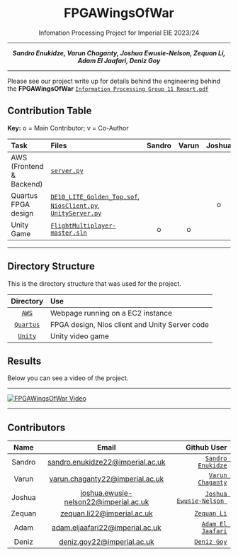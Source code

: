 <center>

# FPGAWingsOfWar
Infomation Processing Project for Imperial EIE 2023/24

---

**_Sandro Enukidze, Varun Chaganty, Joshua Ewusie-Nelson, Zequan Li, Adam El Jaafari, Deniz Goy_**

---

</center>

Please see our project write up for details behind the engineering behind the **FPGAWingsOfWar** [`Information Processing Group 11 Report.pdf`](./Information%20Processing%20Group%2011%20Report.pdf)
## Contribution Table

**Key:** o = Main Contributor; v = Co-Author


| Task                | Files                                                                                                                                     | Sandro | Varun | Joshua | Zequan | Adam | Deniz |
|:--------------------|:------------------------------------------------------------------------------------------------------------------------------------------|:--------:|:-----:|:------:|:-----:|:----:|:----------:|
| AWS (Frontend & Backend)             | [`server.py`](AWS/server.py)                                                                                               |          |       |        |   o   |      |            |
| Quartus FPGA design           | [`DE10_LITE_Golden_Top.sof`](Quartus/dogfight/DE10_LITE_Golden_Top.sof), [`NiosClient.py`](Quartus/dogfight/software/dog_sw_test4/NiosClient.py), [`UnityServer.py`](Quartus/dogfight/software/dog_sw_test4/UnityServer.py)   |     |       |    o     |       |       |    o     |
| Unity Game                  | [`FlightMultiplayer-master.sln`](Unity/FlightMultiplayer-master/FlightMultiplayer-master/FlightMultiplayer-master.sln)              |   o   |   o   |        |       |   o   |             |

___
## Directory Structure
This is the directory structure that was used for the project.

Directory    | Use
:-----------:|:------------------------------------------------
[`AWS`](./AWS/)     | Webpage running on a EC2 instance
[`Quartus`](./Quartus/)     | FPGA design, Nios client and Unity Server code
[`Unity`](./Unity/)         | Unity video game

## Results
Below you can see a video of the project. 
___
[![FPGAWingsOfWar Video](https://img.youtube.com/vi/p6NtJfPnt88/0.jpg)](https://youtu.be/p6NtJfPnt88)


___
## Contributors

Name    | Email | Github User
:-----------:|:-----------:|---------------:|
Sandro  | sandro.enukidze22@imperial.ac.uk  | [`Sandro Enukidze`](https://github.com/Sandro-Enukidze-IC)
Varun  | varun.chaganty22@imperial.ac.uk | [`Varun Chaganty`](https://github.com/NightRaven3142)
Joshua  | joshua.ewusie-nelson22@imperial.ac.uk  | [`Joshua Ewusie-Nelson `](https://github.com/E-N-J)
Zequan  | zequan.li22@imperial.ac.uk  | [`Zequan Li`](https://github.com/Cecilialzq)
Adam  | adam.eljaafari22@imperial.ac.uk  | [`Adam El Jaafari`](https://github.com/AEljaa)
Deniz  | deniz.goy22@imperial.ac.uk  | [`Deniz Goy`](https://github.com/DenizzG)

